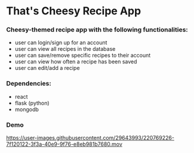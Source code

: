 # That's Cheesy Recipe App #

### Cheesy-themed recipe app with the following functionalities: ###
* user can login/sign up for an account 
* user can view all recipes in the database
* user can save/remove specific recipes to their account
* user can view how often a recipe has been saved
* user can edit/add a recipe

### Dependencies: ###
* react
* flask (python)
* mongodb

### Demo ###


https://user-images.githubusercontent.com/29643993/220769226-7f120122-3f3a-40e9-9f76-e8eb981b7680.mov

